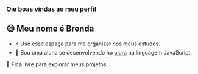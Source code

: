  ### Oie boas vindas ao meu perfil
  😄 Meu nome é Brenda
 -
  - ⚡ Uso esse espaço para me organizar nos meus estudos.
- 🌱 Sou uma aluna se desenvolvendo  no [alura](https://www.alura.com.br) na linguagem JavaScript.

 💞️ Fica livre para explorar meus projetos.

<!---
Belins-create/Belins-create is a ✨ special ✨ repository because its `README.md` (this file) appears on your GitHub profile.
You can click the Preview link to take a look at your changes.
--->
